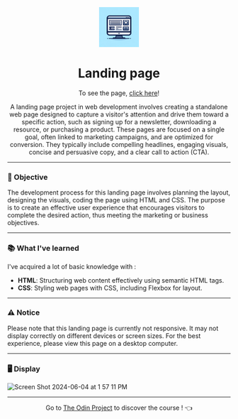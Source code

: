 <p align="center">
  <img src="https://github.com/LaOuede/Landing-page/blob/main/images/landing-page.png" width="90"/>
</p>

<h1 align=center>Landing page</h1>

<p align="center">
  To see the page, <a href="https://laouede.github.io/Landing-page/">click here</a>!
</p>

<p align=center>
A landing page project in web development involves creating a standalone web page designed to capture a visitor's attention and drive them toward a  specific action, such as signing up for a newsletter, downloading a resource, or purchasing a product. These pages are focused on a single goal,   often linked to marketing campaigns, and are optimized for conversion. They typically include compelling headlines, engaging visuals, concise and persuasive copy, and a clear call to action (CTA).
</p>

---

<h3 align="left">🎯 Objective</h3>

<p align=left>
The development process for this landing page involves planning the layout, designing the visuals, coding the page using HTML and CSS. The purpose is to create an effective user experience that encourages visitors to complete the desired action, thus meeting the marketing or business objectives.
</p>

---

<h3 align="left">📚 What I've learned</h3>

I've acquired a lot of basic knowledge with :
- **HTML**: Structuring web content effectively using semantic HTML tags.
- **CSS**: Styling web pages with CSS, including Flexbox for layout.

---

<h3 align="left">⚠️ Notice</h3>
<p>Please note that this landing page is currently not responsive. It may not display correctly on different devices or screen sizes. For the best experience, please view this page on a desktop computer.</p>

---

<h3 align="left">🖥 Display</h3>

<img width="1005" alt="Screen Shot 2024-06-04 at 1 57 11 PM" src="https://github.com/LaOuede/Landing-page/assets/114024436/6a27a6f2-e679-48d6-9c4e-637b3818556a">


---

<div align="center">

Go to [The Odin Project](https://www.theodinproject.com/) to discover the course ! 👈
</div>
